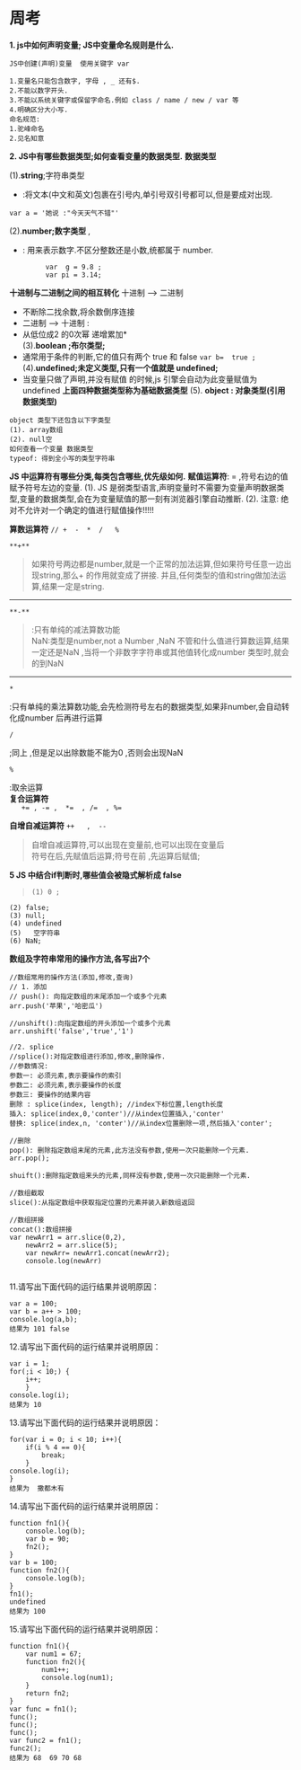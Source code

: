 # 周考
**1. js中如何声明变量; JS中变量命名规则是什么.**
```
JS中创建(声明)变量  使用关键字 var 

1.变量名只能包含数字, 字母 , _ 还有$.
2.不能以数字开头.
3.不能以系统关键字或保留字命名.例如 class / name / new / var 等
4.明确区分大小写.
命名规范:
1.驼峰命名
2.见名知意
```
**2. JS中有哪些数据类型;如何查看变量的数据类型.**
**数据类型**

(1).**string**;字符串类型
- :将文本(中文和英文)包裹在引号内,单引号双引号都可以,但是要成对出现.
```
var a = '她说 :"今天天气不错"'
```
(2).**number;数字类型** ,
-  : 用来表示数字.不区分整数还是小数,统都属于 number.
```
         var  g = 9.8 ;
         var pi = 3.14;
```
**十进制与二进制之间的相互转化** 
十进制  -->  二进制  
-  不断除二找余数,将余数倒序连接  
-  二进制 --> 十进制 :  
-  从低位成2 的0次幂 递增累加*  
(3).**boolean ;布尔类型;**
- 通常用于条件的判断,它的值只有两个 true 和 false
                `var b=  true ;`
(4).**undefined;未定义类型,只有一个值就是 undefined;**
- 当变量只做了声明,并没有赋值 的时候,js 引擎会自动为此变量赋值为undefined
**上面四种数据类型称为基础数据类型**
(5). **object : 对象类型(引用数据类型)**

```
object 类型下还包含以下字类型
(1). array数组
(2). null空
如何查看一个变量 数据类型
typeof: 得到全小写的类型字符串
```

**JS 中运算符有哪些分类,每类包含哪些,优先级如何.**
 **赋值运算符**: = ,符号右边的值赋予符号左边的变量.
(1). JS 是弱类型语言,声明变量时不需要为变量声明数据类型,变量的数据类型,会在为变量赋值的那一刻有浏览器引擎自动推断.
(2). 注意: 绝对不允许对一个确定的值进行赋值操作!!!!!

**算数运算符**
`// +  -  *  /   %`  

    **+**
>如果符号两边都是number,就是一个正常的加法运算,但如果符号任意一边出现string,那么+ 的作用就变成了拼接.
并且,任何类型的值和string做加法运算,结果一定是string.  
---  

    **-**    
>:只有单纯的减法算数功能  
NaN:类型是number,not  a  Number ,NaN   不管和什么值进行算数运算,结果一定还是NaN   ,当将一个非数字字符串或其他值转化成number 类型时,就会的到NaN  
 ---

    *  
:只有单纯的乘法算数功能,会先检测符号左右的数据类型,如果非number,会自动转化成number 后再进行运算   

    / 
;同上 ,但是足以出除数能不能为0 ,否则会出现NaN  

    % 
:取余运算   
**复合运算符**  
`   += , -= ,  *=  , /=  , %=`

**自增自减运算符**
`++   ,  --`  
> 自增自减运算符,可以出现在变量前,也可以出现在变量后   
 符号在后,先赋值后运算;符号在前 ,先运算后赋值;   

**5 JS 中结合if判断时,哪些值会被隐式解析成 false**    
>     (1) 0 ;  
    (2) false;  
    (3) null;  
    (4) undefined  
    (5)   空字符串  
    (6) NaN;  

**数组及字符串常用的操作方法,各写出7个**
```
//数组常用的操作方法(添加,修改,查询)  
// 1. 添加  
// push(): 向指定数组的末尾添加一个或多个元素  
arr.push('苹果','哈密瓜')

//unshift():向指定数组的开头添加一个或多个元素
arr.unshift('false','true','1')

//2. splice
//splice():对指定数组进行添加,修改,删除操作.
//参数情况:
参数一: 必须元素,表示要操作的索引
参数二: 必须元素,表示要操作的长度
参数三: 要操作的结果内容
删除 : splice(index, length); //index下标位置,length长度
插入: splice(index,0,'conter')//从index位置插入,'conter'
替换: splice(index,n, 'conter')//从index位置删除一项,然后插入'conter';

//删除 
pop(): 删除指定数组末尾的元素,此方法没有参数,使用一次只能删除一个元素.
arr.pop();

shuift():删除指定数组来头的元素,同样没有参数,使用一次只能删除一个元素.

//数组截取
slice():从指定数组中获取指定位置的元素并装入新数组返回

//数组拼接
concat():数组拼接
var newArr1 = arr.slice(0,2),
	newArr2 = arr.slice(5);
	var newArr=	newArr1.concat(newArr2);
	console.log(newArr)
	
```
11.请写出下面代码的运行结果并说明原因：

    var a = 100;
    var b = a++ > 100;
    console.log(a,b);
    结果为 101 false

12.请写出下面代码的运行结果并说明原因：  

    var i = 1;
    for(;i < 10;) {
        i++;
        }
    console.log(i);
    结果为 10

13.请写出下面代码的运行结果并说明原因：  

    for(var i = 0; i < 10; i++){
        if(i % 4 == 0){
            break;
        }
    console.log(i);
    }
    结果为  撒都木有

14.请写出下面代码的运行结果并说明原因：  

    function fn1(){
        console.log(b);
        var b = 90;
        fn2();
    }
    var b = 100;
    function fn2(){
        console.log(b);
    }
    fn1();
    undefined 
    结果为 100

15.请写出下面代码的运行结果并说明原因：

    function fn1(){
        var num1 = 67;
        function fn2(){
            num1++;
            console.log(num1);
        }
        return fn2;
    }
    var func = fn1();
    func();
    func();
    func();
    var func2 = fn1();
    func2();
    结果为 68  69 70 68